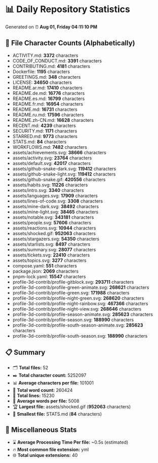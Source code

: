 # 📊 Daily Repository Statistics
Generated on ⏰ **Aug 01, Friday 04:11:10 PM**

## 📂 File Character Counts (Alphabetically)
- ACTIVITY.md: **3372** characters
- CODE_OF_CONDUCT.md: **3391** characters
- CONTRIBUTING.md: **4181** characters
- Dockerfile: **1195** characters
- GREETINGS.md: **348** characters
- LICENSE: **34650** characters
- README.ar.md: **17410** characters
- README.de.md: **16776** characters
- README.es.md: **16799** characters
- README.fr.md: **16954** characters
- README.md: **16731** characters
- README.ru.md: **17596** characters
- README.zh-CN.md: **16628** characters
- RECENT.md: **4239** characters
- SECURITY.md: **1171** characters
- STARRED.md: **9773** characters
- STATS.md: **84** characters
- WORKFLOWS.md: **7482** characters
- assets/achievements.svg: **38666** characters
- assets/activity.svg: **23764** characters
- assets/default.svg: **42017** characters
- assets/github-snake-dark.svg: **119412** characters
- assets/github-snake-light.svg: **119412** characters
- assets/github-snake.gif: **420556** characters
- assets/habits.svg: **11226** characters
- assets/intro.svg: **3340** characters
- assets/languages.svg: **17909** characters
- assets/lines-of-code.svg: **3308** characters
- assets/mine-dark.svg: **38492** characters
- assets/mine-light.svg: **38465** characters
- assets/notable.svg: **343181** characters
- assets/people.svg: **57606** characters
- assets/reactions.svg: **10944** characters
- assets/shocked.gif: **952063** characters
- assets/stargazers.svg: **54350** characters
- assets/starlists.svg: **8497** characters
- assets/summary.svg: **28077** characters
- assets/tickets.svg: **22410** characters
- assets/topics.svg: **3277** characters
- compose.yaml: **551** characters
- package.json: **2069** characters
- pnpm-lock.yaml: **15547** characters
- profile-3d-contrib/profile-gitblock.svg: **293711** characters
- profile-3d-contrib/profile-green-animate.svg: **268621** characters
- profile-3d-contrib/profile-green.svg: **171988** characters
- profile-3d-contrib/profile-night-green.svg: **268620** characters
- profile-3d-contrib/profile-night-rainbow.svg: **467366** characters
- profile-3d-contrib/profile-night-view.svg: **268646** characters
- profile-3d-contrib/profile-season-animate.svg: **285623** characters
- profile-3d-contrib/profile-season.svg: **188990** characters
- profile-3d-contrib/profile-south-season-animate.svg: **285623** characters
- profile-3d-contrib/profile-south-season.svg: **188990** characters

## 📋 Summary
- 🗂️ **Total files:** 52
- ✒️ **Total character count:** 5252097
- 📊 **Average characters per file:** 101001
- 📝 **Total word count:** 260424
- 🧾 **Total lines:** 15230
- 📐 **Average words per file:** 5008
- 🏆 **Largest file:** assets/shocked.gif (**952063** characters)
- 🥉 **Smallest file:** STATS.md (**84** characters)

## 🌟 Miscellaneous Stats
- ⌛ **Average Processing Time Per file:** ~0.5s (estimated)
- 🔥 **Most common file extension:** yml
- 🌐 **Total unique extensions:** 40
